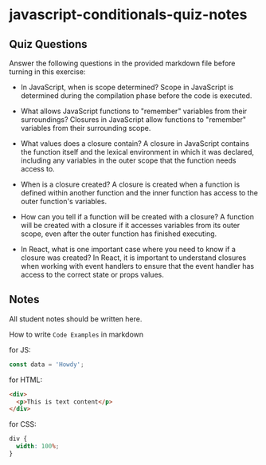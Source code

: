 # javascript-conditionals-quiz-notes

## Quiz Questions

Answer the following questions in the provided markdown file before turning in this exercise:

- In JavaScript, when is scope determined?
  Scope in JavaScript is determined during the compilation phase before the code is executed.

- What allows JavaScript functions to "remember" variables from their surroundings?
  Closures in JavaScript allow functions to "remember" variables from their surrounding scope.

- What values does a closure contain?
  A closure in JavaScript contains the function itself and the lexical environment in which it was declared, including any variables in the outer scope that the function needs access to.

- When is a closure created?
  A closure is created when a function is defined within another function and the inner function has access to the outer function's variables.

- How can you tell if a function will be created with a closure?
  A function will be created with a closure if it accesses variables from its outer scope, even after the outer function has finished executing.

- In React, what is one important case where you need to know if a closure was created?
  In React, it is important to understand closures when working with event handlers to ensure that the event handler has access to the correct state or props values.

## Notes

All student notes should be written here.

How to write `Code Examples` in markdown

for JS:

```javascript
const data = 'Howdy';
```

for HTML:

```html
<div>
  <p>This is text content</p>
</div>
```

for CSS:

```css
div {
  width: 100%;
}
```
